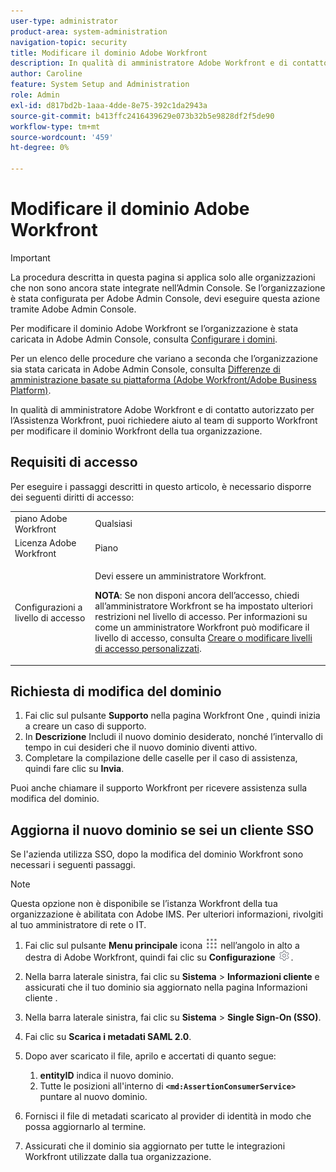 ```yaml
---
user-type: administrator
product-area: system-administration
navigation-topic: security
title: Modificare il dominio Adobe Workfront
description: In qualità di amministratore Adobe Workfront e di contatto autorizzato per l’Assistenza Workfront, puoi richiedere aiuto al team di supporto Workfront per modificare il dominio Workfront della tua organizzazione.
author: Caroline
feature: System Setup and Administration
role: Admin
exl-id: d817bd2b-1aaa-4dde-8e75-392c1da2943a
source-git-commit: b413ffc2416439629e073b32b5e9828df2f5de90
workflow-type: tm+mt
source-wordcount: '459'
ht-degree: 0%

---
```


# Modificare il dominio Adobe Workfront

>[!IMPORTANT]
>
>La procedura descritta in questa pagina si applica solo alle organizzazioni che non sono ancora state integrate nell’Admin Console. Se l’organizzazione è stata configurata per Adobe Admin Console, devi eseguire questa azione tramite Adobe Admin Console.
>
>Per modificare il dominio Adobe Workfront se l’organizzazione è stata caricata in Adobe Admin Console, consulta [Configurare i domini](https://helpx.adobe.com/enterprise/using/set-up-identity.html#setup-domains).
>
>Per un elenco delle procedure che variano a seconda che l’organizzazione sia stata caricata in Adobe Admin Console, consulta [Differenze di amministrazione basate su piattaforma (Adobe Workfront/Adobe Business Platform)](../../../administration-and-setup/get-started-wf-administration/actions-in-admin-console.md).

In qualità di amministratore Adobe Workfront e di contatto autorizzato per l’Assistenza Workfront, puoi richiedere aiuto al team di supporto Workfront per modificare il dominio Workfront della tua organizzazione.

## Requisiti di accesso

Per eseguire i passaggi descritti in questo articolo, è necessario disporre dei seguenti diritti di accesso:

<table style="table-layout:auto"> 
 <col> 
 <col> 
 <tbody> 
  <tr> 
   <td role="rowheader">piano Adobe Workfront</td> 
   <td>Qualsiasi</td> 
  </tr> 
  <tr> 
   <td role="rowheader">Licenza Adobe Workfront</td> 
   <td>Piano</td> 
  </tr> 
  <tr> 
   <td role="rowheader">Configurazioni a livello di accesso</td> 
   <td> <p>Devi essere un amministratore Workfront.</p> <p><b>NOTA</b>: Se non disponi ancora dell’accesso, chiedi all’amministratore Workfront se ha impostato ulteriori restrizioni nel livello di accesso. Per informazioni su come un amministratore Workfront può modificare il livello di accesso, consulta <a href="../../../administration-and-setup/add-users/configure-and-grant-access/create-modify-access-levels.md" class="MCXref xref">Creare o modificare livelli di accesso personalizzati</a>.</p> </td> 
  </tr> 
 </tbody> 
</table>

## Richiesta di modifica del dominio

1. Fai clic sul pulsante **Supporto** nella pagina Workfront One , quindi inizia a creare un caso di supporto.
1. In **Descrizione** Includi il nuovo dominio desiderato, nonché l’intervallo di tempo in cui desideri che il nuovo dominio diventi attivo.
1. Completare la compilazione delle caselle per il caso di assistenza, quindi fare clic su **Invia**.

Puoi anche chiamare il supporto Workfront per ricevere assistenza sulla modifica del dominio.

## Aggiorna il nuovo dominio se sei un cliente SSO

Se l&#39;azienda utilizza SSO, dopo la modifica del dominio Workfront sono necessari i seguenti passaggi.

>[!NOTE]
>
>Questa opzione non è disponibile se l’istanza Workfront della tua organizzazione è abilitata con Adobe IMS. Per ulteriori informazioni, rivolgiti al tuo amministratore di rete o IT.

1. Fai clic sul pulsante **Menu principale** icona ![](assets/main-menu-icon.png) nell’angolo in alto a destra di Adobe Workfront, quindi fai clic su **Configurazione** ![](assets/gear-icon-settings.png).

1. Nella barra laterale sinistra, fai clic su **Sistema** > **Informazioni cliente** e assicurati che il tuo dominio sia aggiornato nella pagina Informazioni cliente .

1. Nella barra laterale sinistra, fai clic su **Sistema** > **Single Sign-On (SSO)**.

1. Fai clic su **Scarica i metadati SAML 2.0**.
1. Dopo aver scaricato il file, aprilo e accertati di quanto segue:

   1. **entityID** indica il nuovo dominio.
   1. Tutte le posizioni all&#39;interno di **`<md:AssertionConsumerService>`** puntare al nuovo dominio.

1. Fornisci il file di metadati scaricato al provider di identità in modo che possa aggiornarlo al termine.
1. Assicurati che il dominio sia aggiornato per tutte le integrazioni Workfront utilizzate dalla tua organizzazione.
